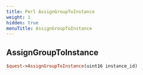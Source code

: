 ```yaml
---
title: Perl AssignGroupToInstance
weight: 1
hidden: true
menuTitle: AssignGroupToInstance
---
```

## AssignGroupToInstance
```perl
$quest->AssignGroupToInstance(uint16 instance_id)
```